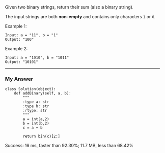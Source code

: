 Given two binary strings, return their sum (also a binary string).

The input strings are both **non-empty** and contains only characters `1` or `0`.

Example 1:
```
Input: a = "11", b = "1"
Output: "100"
```
Example 2:
```
Input: a = "1010", b = "1011"
Output: "10101"
```

---
### My Answer
```
class Solution(object):
    def addBinary(self, a, b):
        """
        :type a: str
        :type b: str
        :rtype: str
        """
        a = int(a,2)
        b = int(b,2)
        c = a + b
        
        return bin(c)[2:]
```
Success: 16 ms, faster than 92.30%; 11.7 MB, less than 68.42%     
        
